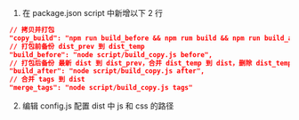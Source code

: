 1. 在 package.json script 中新增以下 2 行

```json
// 拷贝并打包
"copy_build": "npm run build_before && npm rum build && npm run build_after",
// 打包前备份 dist_prev 到 dist_temp
"build_before": "node script/build_copy.js before",
// 打包后备份 最新 dist 到 dist_prev，合并 dist_temp 到 dist，删除 dist_temp
"build_after": "node script/build_copy.js after",
// 合并 tags 到 dist
"merge_tags": "node script/build_copy.js tags"
```

2. 编辑 config.js 配置 dist 中 js 和 css 的路径
